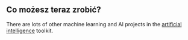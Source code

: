 ## Co możesz teraz zrobić?

There are lots of other machine learning and AI projects in the [artificial intelligence](https://projects.raspberrypi.org/en/pathways/ai-toolkit) toolkit.